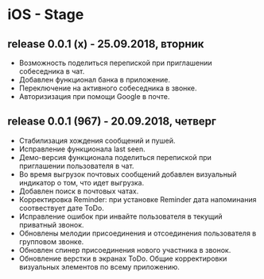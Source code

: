 # iOS - Stage

## release 0.0.1 (x) - 25.09.2018, вторник

- Возможность поделиться перепиской при приглашении собеседника в чат.
- Добавлен функционал банка в приложение.
- Переключение на активного собеседника в звонке.
- Авторизизация при помощи Google в почте.

## release 0.0.1 (967) - 20.09.2018, четверг

- Стабилизация хождения сообщений и пушей.
- Исправление функционала last seen.
- Демо-версия функционала поделиться перепиской при приглашении пользователя в чат.
- Во время выгрузок почтовых сообщений добавлен визуальный индикатор о том, что идет выгрузка.
- Добавлен поиск в почтовых чатах.
- Корректировка Reminder: при установке Reminder дата напоминания соотвествует дате ToDo.
- Исправление ошибок при инвайте пользователя в текущий приватный звонок.
- Обновлены мелодии присоединения и отсоединения пользователя в групповом звонке.
- Обновлен спинер присоединения нового участника в звонок.
- Обновление верстки в экранах ToDo. Общие корректировки визуальных элементов по всему приложению.
